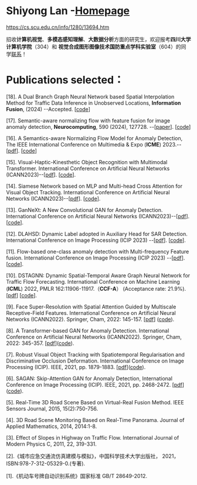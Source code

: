 # 
# Shiyong Lan -[Homepage](https://cs.scu.edu.cn/info/1280/13694.htm)
https://cs.scu.edu.cn/info/1280/13694.htm

招收**计算机视觉**、**多模态感知理解**、**大数据分析**方面的研究生，欢迎报考**四川大学计算机学院**（304）和 **视觉合成图形图像技术国防重点学科实验室**（604）的同学[联系](https://cs.scu.edu.cn/info/1280/13694.htm)！

# Publications selected：
[18]. A Dual Branch Graph Neural Network based Spatial Interpolation Method for Traffic Data Inference in Unobserved Locations, **Information Fusion**, (2024) --Accepted. [[code](https://github.com/SYLan2019/DBGNN)]

[17]. Semantic-aware normalizing flow with feature fusion for image anomaly detection, **Neurocomputing**, 590 (2024), 127728. --[[paper](https://www.sciencedirect.com/science/article/abs/pii/S0925231224004995)]. [[code](https://github.com/SYLan2019/SANF-AD)]

[16]. A Semantics-aware Normalizing Flow Model for Anomaly Detection, The IEEE International Conference on Multimedia & Expo (**ICME**) 2023.--[[pdf](https://ieeexplore.ieee.org/document/10219695)]. [[code](https://github.com/SYLan2019/SANF-AD)]

[15]. Visual-Haptic-Kinesthetic Object Recognition with Multimodal Transformer. International Conference on Artificial Neural Networks (ICANN2023)--[[pdf](https://link.springer.com/chapter/10.1007/978-3-031-44195-0_20)].  [[code](https://github.com/SYLan2019/VHKOR)].

[14]. Siamese Network based on MLP and Multi-head Cross Attention for Visual Object Tracking. International Conference on Artificial Neural Networks (ICANN2023)--[[pdf](https://link.springer.com/chapter/10.1007/978-3-031-44204-9_35)].  [[code](https://github.com/SYLan2019/MLP-MHCA)].

[13]. GanNeXt: A New Convolutional GAN for Anomaly Detection. International Conference on Artificial Neural Networks (ICANN2023)--[[pdf](https://link.springer.com/chapter/10.1007/978-3-031-44213-1_4)].  [[code](https://github.com/SYLan2019/GanNeXt)].

[12]. DLAHSD: Dynamic Label adopted in Auxiliary Head for SAR Detection. International Conference on Image Processing (ICIP 2023) --[[pdf](https://ieeexplore.ieee.org/document/10223091)].  [[code](https://github.com/SYLan2019/DLAHSD)].

[11]. Flow-based one-class anomaly detection with Multi-frequency Feature fusion. International Conference on Image Processing (ICIP 2023) --[[pdf](https://ieeexplore.ieee.org/document/10222200)].  [[code](https://github.com/SYLan2019/FOAD-MFFF)].

[10]. DSTAGNN: Dynamic Spatial-Temporal Aware Graph Neural Network for Traffic Flow Forecasting. International Conference on Machine Learning (**ICML**) 2022, PMLR 162:11906-11917.（**CCF-A**） (Acceptance rate: 21.9%). [[pdf](https://proceedings.mlr.press/v162/lan22a/lan22a.pdf)] [[code](https://github.com/SYLan2019/DSTAGNN)].

[9]. Face Super-Resolution with Spatial Attention Guided by Multiscale Receptive-Field Features. International Conference on Artificial Neural Networks (ICANN2022). Springer, Cham, 2022: 145-157. [[pdf](https://link.springer.com/chapter/10.1007/978-3-031-15919-0_13)] ([code](https://github.com/SYLan2019/MRRNet)).

[8]. A Transformer-based GAN for Anomaly Detection. International Conference on Artificial Neural Networks (ICANN2022). Springer, Cham, 2022: 345-357. [[pdf](https://link.springer.com/chapter/10.1007/978-3-031-15931-2_29)]([code](https://github.com/SYLan2019/Transformer-Gan-Anomaly-Detection)).

[7]. Robust Visual Object Tracking with Spatiotemporal Regularisation and Discriminative Occlusion Deformation. International Conference on Image Processing (ICIP). IEEE, 2021, pp. 1879-1883. [[pdf](http://personal.ee.surrey.ac.uk/Personal/W.Wang/papers/LanLSLW_ICIP_2021.pdf)]([code](https://github.com/SYLan2019/STDOD)).

[6]. SAGAN: Skip-Attention GAN for Anomaly Detection, International Conference on Image Processing (ICIP). IEEE, 2021, pp. 2468-2472. [[pdf](http://personal.ee.surrey.ac.uk/Personal/W.Wang/papers/LiuLZHW_ICIP_2021.pdf)]([code](https://github.com/SYLan2019/Skip-Attention-GAN)).

[5]. Real-Time 3D Road Scene Based on Virtual-Real Fusion Method. IEEE Sensors Journal, 2015, 15(2):750-756.

[4]. 3D Road Scene Monitoring Based on Real-Time Panorama. Journal of Applied Mathematics, 2014, 2014:1-8.

[3]. Effect of Slopes in Highway on Traffic Flow. International Journal of Modern Physics C, 2011, 22, 319-331.

[2].《城市应急交通流仿真建模与模拟》，中国科学技术大学出版社， 2021，ISBN:978-7-312-05329-0.(专著).

[1].《机动车号牌自动识别系统》国家标准 GB/T 28649-2012. 
